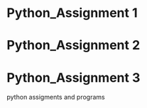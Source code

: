 # Python_Assignment 1

# Python_Assignment 2

# Python_Assignment 3

python assigments and programs

